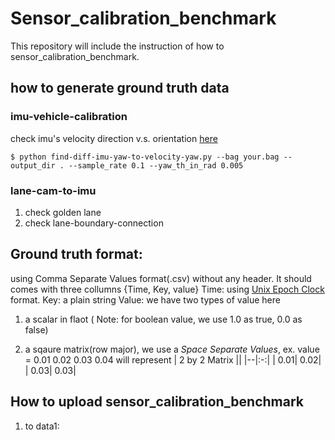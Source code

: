 # Sensor_calibration_benchmark
  This repository will include the instruction of how to  sensor_calibration_benchmark.
  
## how to generate ground truth data

### imu-vehicle-calibration

check imu's velocity direction v.s. orientation [here](./scripts/find-diff-imu-yaw-to-velocity-yaw.py)

`$ python find-diff-imu-yaw-to-velocity-yaw.py --bag your.bag --output_dir . --sample_rate 0.1 --yaw_th_in_rad 0.005`

### lane-cam-to-imu
1. check golden lane
2. check lane-boundary-connection

## Ground truth format:
 using Comma Separate Values format(.csv) without any header. It should comes with three collumns {Time, Key, value}
 Time: using [Unix Epoch Clock](https://en.wikipedia.org/wiki/Unix_time) format. 
 Key: a plain string
 Value: we have two types of value here
 1. a scalar in flaot ( Note: for boolean value, we use 1.0 as true, 0.0 as false)

 2. a sqaure matrix(row major), we use a *Space Separate Values*, 
 ex. value = 0.01 0.02 0.03 0.04 will represent
      | 2 by 2 Matrix || 
      |--|:-:|
      | 0.01| 0.02|      
      | 0.03| 0.03|

## How to upload sensor_calibration_benchmark
 
1. to data1:



 
 
 

 
 
 
 
 

